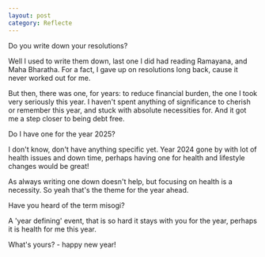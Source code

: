```yaml
---
layout: post
category: Reflecte
---
```


Do you write down your resolutions?

Well I used to write them down, last one I did had reading Ramayana, and Maha Bharatha.
For a fact, I gave up on resolutions long back, cause it never worked out for me.

But then, there was one, for years: to reduce financial burden, the one I took very seriously this year.
I haven't spent anything of significance to cherish or remember this year, and stuck with absolute necessities for.
And it got me a step closer to being debt free.

Do I have one for the year 2025?

I don't know, don't have anything specific yet.
Year 2024 gone by with lot of health issues and down time, perhaps having one for health and lifestyle changes would be great!

As always writing one down doesn't help, but focusing on health is a necessity.
So yeah that's the theme for the year ahead.

Have you heard of the term misogi? 

A 'year defining' event, that is so hard it stays with you for the year,
perhaps it is health for me this year.

What's yours? - happy new year!
